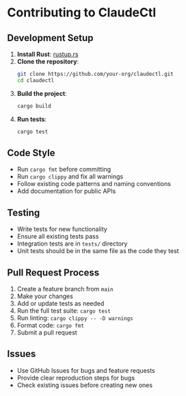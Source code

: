# Contributing to ClaudeCtl

## Development Setup

1. **Install Rust**: [rustup.rs](https://rustup.rs/)
2. **Clone the repository**:
   ```bash
   git clone https://github.com/your-org/claudectl.git
   cd claudectl
   ```
3. **Build the project**:
   ```bash
   cargo build
   ```
4. **Run tests**:
   ```bash
   cargo test
   ```

## Code Style

- Run `cargo fmt` before committing
- Run `cargo clippy` and fix all warnings
- Follow existing code patterns and naming conventions
- Add documentation for public APIs

## Testing

- Write tests for new functionality
- Ensure all existing tests pass
- Integration tests are in `tests/` directory
- Unit tests should be in the same file as the code they test

## Pull Request Process

1. Create a feature branch from `main`
2. Make your changes
3. Add or update tests as needed
4. Run the full test suite: `cargo test`
5. Run linting: `cargo clippy -- -D warnings`
6. Format code: `cargo fmt`
7. Submit a pull request

## Issues

- Use GitHub Issues for bugs and feature requests
- Provide clear reproduction steps for bugs
- Check existing issues before creating new ones